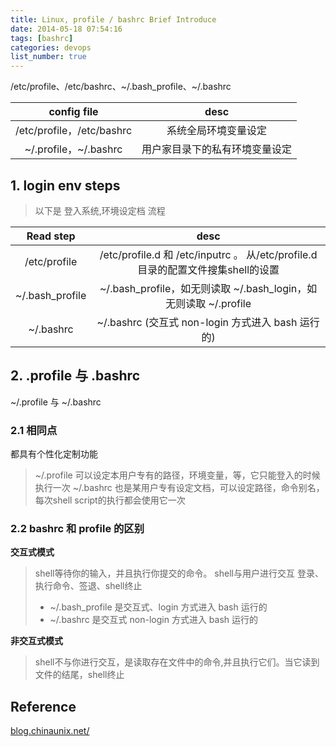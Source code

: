 ```yaml
---
title: Linux, profile / bashrc Brief Introduce
date: 2014-05-18 07:54:16
tags: [bashrc]
categories: devops
list_number: true
---
```


/etc/profile、/etc/bashrc、~/.bash_profile、~/.bashrc 

<!--more-->

config file | desc
:-------: | :-------:
/etc/profile，/etc/bashrc | 系统全局环境变量设定
~/.profile，~/.bashrc | 用户家目录下的私有环境变量设定 
 
## 1. login env steps

> 以下是 登入系统,环境设定档 流程

Read step | desc
:-------: | :-------:
/etc/profile | /etc/profile.d 和 /etc/inputrc 。 从/etc/profile.d目录的配置文件搜集shell的设置
~/.bash_profile | ~/.bash_profile，如无则读取 ~/.bash_login，如无则读取 ~/.profile
~/.bashrc | ~/.bashrc (交互式 non-login 方式进入 bash 运行的)

## 2. .profile 与 .bashrc

~/.profile 与 ~/.bashrc 

### 2.1 相同点 

都具有个性化定制功能
 
> ~/.profile 可以设定本用户专有的路径，环境变量，等，它只能登入的时候执行一次 
> ~/.bashrc 也是某用户专有设定文档，可以设定路径，命令别名，每次shell script的执行都会使用它一次 

### 2.2 bashrc 和 profile 的区别

**交互式模式**

> shell等待你的输入，并且执行你提交的命令。 shell与用户进行交互 登录、执行命令、签退、shell终止 
>
> - ~/.bash_profile 是交互式、login 方式进入 bash 运行的 
> - ~/.bashrc 是交互式 non-login 方式进入 bash 运行的 

**非交互式模式**

> shell不与你进行交互，是读取存在文件中的命令,并且执行它们。当它读到文件的结尾，shell终止

## Reference

[blog.chinaunix.net/][1]

[1]: http://blog.chinaunix.net/uid-26435987-id-3400127.html
